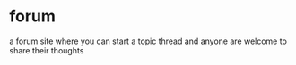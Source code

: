 # forum
a forum site where you can start a topic thread and anyone are welcome to share their thoughts
